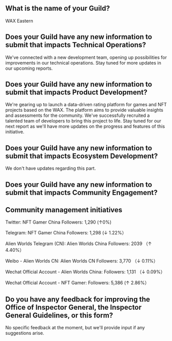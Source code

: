 ## What is the name of your Guild?

WAX Eastern

## Does your Guild have any new information to submit that impacts Technical Operations?

We've connected with a new development team, opening up possibilities for improvements in our technical operations. Stay tuned for more updates in our upcoming reports.







## Does your Guild have any new information to submit that impacts Product Development?

We're gearing up to launch a data-driven rating platform for games and NFT projects based on the WAX. The platform aims to provide valuable insights and assessments for the community. We've successfully recruited a talented team of developers to bring this project to life. Stay tuned for our next report as we'll have more updates on the progress and features of this initiative.


## Does your Guild have any new information to submit that impacts Ecosystem Development?

We don't have updates regarding this part.

## Does your Guild have any new information to submit that impacts Community Engagement?

## Community management initiatives

Twitter: NFT Gamer China
Followers: 1,290  (↑0%)

Telegram: NFT Gamer China
Followers: 1,298 (↓ 1.22%）

Alien Worlds Telegram (CN): Alien Worlds China
Followers: 2039 （↑ 4.40%）

Weibo - Alien Worlds CN: Alien Worlds CN
Followers: 3,770 （↓ 0.11%）

Wechat Official Account - Alien Worlds China:
Followers: 1,131 （↓ 0.09%）

Wechat Official Account - NFT Gamer:
Followers: 5,386 (↑ 2.86%）



## Do you have any feedback for improving the Office of Inspector General, the Inspector General Guidelines, or this form?
No specific feedback at the moment, but we'll provide input if any suggestions arise. 
